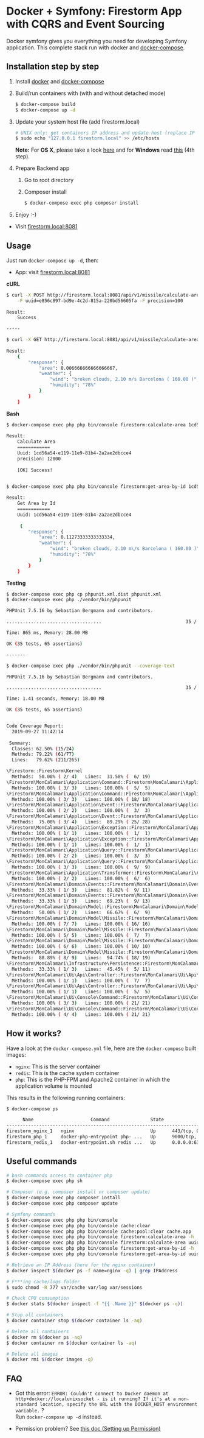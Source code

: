 # Docker + Symfony: Firestorm App with CQRS and Event Sourcing

Docker symfony gives you everything you need for developing Symfony application. This complete stack run with docker and [docker-compose](https://docs.docker.com/compose/).

## Installation step by step

1. Install [docker](https://docs.docker.com/compose/install/) and [docker-compose](https://docs.docker.com/compose/install/#install-compose)

2. Build/run containers with (with and without detached mode)

    ```bash
    $ docker-compose build
    $ docker-compose up -d
    ```

3. Update your system host file (add firestorm.local)

    ```bash
    # UNIX only: get containers IP address and update host (replace IP according to your configuration) (on Windows, edit C:\Windows\System32\drivers\etc\hosts)
    $ sudo echo "127.0.0.1 firestorm.local" >> /etc/hosts
    ```

    **Note:** For **OS X**, please take a look [here](https://docs.docker.com/docker-for-mac/networking/) and for **Windows** read [this](https://docs.docker.com/docker-for-windows/#/step-4-explore-the-application-and-run-examples) (4th step).

4. Prepare Backend app

    1. Go to root directory
    2. Composer install

        ```bash
        $ docker-compose exec php composer install
        ```

5. Enjoy :-)

* Visit [firestorm.local:8081](http://firestorm.local:8081)  


## Usage

Just run `docker-compose up -d`, then:

* App: visit [firestorm.local:8081](http://firestorm.local:8081)  

**cURL**

```bash
$ curl -X POST http://firestorm.local:8081/api/v1/missile/calculate-area \
    -F uuid=e856c897-bd9e-4c2d-815a-220bd56605fa -F precision=100
  
Result:                                                                 
    Success

-----

$ curl -X GET http://firestorm.local:8081/api/v1/missile/calculate-area/e856c897-bd9e-4c2d-815a-220bd56605fa
   
Result:                                                                
    {
        "response": {
            "area": 0.006666666666666667,
            "weather": {
                "wind": "broken clouds, 2.10 m/s Barcelona ( 160.00 )",
                "humidity": "78%"
            }
        }
    }
```

**Bash**

```bash
$ docker-compose exec php php bin/console firestorm:calculate-area 1cd56a54-e119-11e9-81b4-2a2ae2dbcce4 12000
  
Result:                                                                
    Calculate Area
    ============
    Uuid: 1cd56a54-e119-11e9-81b4-2a2ae2dbcce4
    precision: 12000
                                                                        
    [OK] Success!   


$ docker-compose exec php php bin/console firestorm:get-area-by-id 1cd56a54-e119-11e9-81b4-2a2ae2dbcce4
   
Result:                                                                
    Get Area by Id
    ============
    Uuid: 1cd56a54-e119-11e9-81b4-2a2ae2dbcce4
    
     {
        "response": {
            "area": 0.11273333333333334,
            "weather": {
                "wind": "broken clouds, 2.10 m\/s Barcelona ( 160.00 )",
                "humidity": "78%"
            }
        }
    }
```

**Testing**

```bash
$ docker-compose exec php cp phpunit.xml.dist phpunit.xml 
$ docker-compose exec php ./vendor/bin/phpunit

PHPUnit 7.5.16 by Sebastian Bergmann and contributors.

...................................                               35 / 35 (100%)

Time: 865 ms, Memory: 28.00 MB

OK (35 tests, 65 assertions)

-------

$ docker-compose exec php ./vendor/bin/phpunit --coverage-text 

PHPUnit 7.5.16 by Sebastian Bergmann and contributors.

...................................                               35 / 35 (100%)

Time: 1.41 seconds, Memory: 18.00 MB

OK (35 tests, 65 assertions)


Code Coverage Report:      
  2019-09-27 11:42:14      
                           
 Summary:                  
  Classes: 62.50% (15/24)  
  Methods: 79.22% (61/77)  
  Lines:   79.62% (211/265)

\Firestorm::Firestorm\Kernel
  Methods:  50.00% ( 2/ 4)   Lines:  31.58% (  6/ 19)
\Firestorm\MonCalamari\Application\Command::Firestorm\MonCalamari\Application\Command\CalculateArea
  Methods: 100.00% ( 3/ 3)   Lines: 100.00% (  5/  5)
\Firestorm\MonCalamari\Application\Command::Firestorm\MonCalamari\Application\Command\CalculateAreaHandler
  Methods: 100.00% ( 3/ 3)   Lines: 100.00% ( 18/ 18)
\Firestorm\MonCalamari\Application\Event::Firestorm\MonCalamari\Application\Event\AttachWeatherToMissile
  Methods: 100.00% ( 2/ 2)   Lines: 100.00% (  3/  3)
\Firestorm\MonCalamari\Application\Event::Firestorm\MonCalamari\Application\Event\AttachWeatherToMissileHandler
  Methods:  75.00% ( 3/ 4)   Lines:  89.29% ( 25/ 28)
\Firestorm\MonCalamari\Application\Exception::Firestorm\MonCalamari\Application\Exception\AreaNotFound
  Methods: 100.00% ( 1/ 1)   Lines: 100.00% (  1/  1)
\Firestorm\MonCalamari\Application\Exception::Firestorm\MonCalamari\Application\Exception\CalculatedAreaAlreadyExists
  Methods: 100.00% ( 1/ 1)   Lines: 100.00% (  1/  1)
\Firestorm\MonCalamari\Application\Query::Firestorm\MonCalamari\Application\Query\GetAreaById
  Methods: 100.00% ( 2/ 2)   Lines: 100.00% (  3/  3)
\Firestorm\MonCalamari\Application\Query::Firestorm\MonCalamari\Application\Query\GetAreaByIdHandler
  Methods: 100.00% ( 3/ 3)   Lines: 100.00% (  9/  9)
\Firestorm\MonCalamari\Application\Transformer::Firestorm\MonCalamari\Application\Transformer\MissileArrayTransformer
  Methods: 100.00% ( 2/ 2)   Lines: 100.00% (  6/  6)
\Firestorm\MonCalamari\Domain\Events::Firestorm\MonCalamari\Domain\Events\MissileWasConfiguredWithAttackArea
  Methods:  33.33% ( 1/ 3)   Lines:  81.82% (  9/ 11)
\Firestorm\MonCalamari\Domain\Events::Firestorm\MonCalamari\Domain\Events\MissileWasUpdatedWithWeather
  Methods:  33.33% ( 1/ 3)   Lines:  69.23% (  9/ 13)
\Firestorm\MonCalamari\Domain\Model::Firestorm\MonCalamari\Domain\Model\AggregateRoot
  Methods:  50.00% ( 1/ 2)   Lines:  66.67% (  6/  9)
\Firestorm\MonCalamari\Domain\Model\Missile::Firestorm\MonCalamari\Domain\Model\Missile\MissileArea
  Methods: 100.00% ( 7/ 7)   Lines: 100.00% ( 16/ 16)
\Firestorm\MonCalamari\Domain\Model\Missile::Firestorm\MonCalamari\Domain\Model\Missile\MissileId
  Methods: 100.00% ( 5/ 5)   Lines: 100.00% (  7/  7)
\Firestorm\MonCalamari\Domain\Model\Missile::Firestorm\MonCalamari\Domain\Model\Missile\MissileSensor
  Methods: 100.00% ( 6/ 6)   Lines: 100.00% ( 10/ 10)
\Firestorm\MonCalamari\Domain\Model\Missile::Firestorm\MonCalamari\Domain\Model\Missile\ProtonTorpedoMissile
  Methods:  88.89% ( 8/ 9)   Lines:  94.74% ( 18/ 19)
\Firestorm\MonCalamari\Infrastructure\Persistence::Firestorm\MonCalamari\Infrastructure\Persistence\RedisSensorRepository
  Methods:  33.33% ( 1/ 3)   Lines:  45.45% (  5/ 11)
\Firestorm\MonCalamari\Ui\Api\Controller::Firestorm\MonCalamari\Ui\Api\Controller\CalculateAreaController
  Methods: 100.00% ( 1/ 1)   Lines: 100.00% (  7/  7)
\Firestorm\MonCalamari\Ui\Api\Controller::Firestorm\MonCalamari\Ui\Api\Controller\GetAreaByIdController
  Methods: 100.00% ( 1/ 1)   Lines: 100.00% (  5/  5)
\Firestorm\MonCalamari\Ui\Console\Command::Firestorm\MonCalamari\Ui\Console\Command\CalculateAreaCommand
  Methods: 100.00% ( 3/ 3)   Lines: 100.00% ( 21/ 21)
\Firestorm\MonCalamari\Ui\Console\Command::Firestorm\MonCalamari\Ui\Console\Command\GetAreaByIdCommand
  Methods: 100.00% ( 4/ 4)   Lines: 100.00% ( 21/ 21)


```

## How it works?

Have a look at the `docker-compose.yml` file, here are the `docker-compose` built images:

* `nginx`: This is the server container
* `redis`: This is the cache system container
* `php`: This is the PHP-FPM and Apache2 container in which the application volume is mounted

This results in the following running containers:

```bash
$ docker-compose ps 

      Name                     Command               State                Ports              
---------------------------------------------------------------------------------------------
firestorm_nginx_1   nginx                            Up      443/tcp, 0.0.0.0:8081->80/tcp   
firestorm_php_1     docker-php-entrypoint php- ...   Up      9000/tcp, 0.0.0.0:9001->9001/tcp
firestorm_redis_1   docker-entrypoint.sh redis ...   Up      0.0.0.0:6379->6379/tcp  

```

## Useful commands

```bash
# bash commands access to container php
$ docker-compose exec php sh

# Composer (e.g. composer install or composer update)
$ docker-compose exec php composer install
$ docker-compose exec php composer update

# Symfony commands
$ docker-compose exec php php bin/console                                   #list of commands available
$ docker-compose exec php php bin/console cache:clear                       #clear cache
$ docker-compose exec php php bin/console cache:pool:clear cache.app        #clear cache redis
$ docker-compose exec php php bin/console firestorm:calculate-area -h       #show help to calculate area
$ docker-compose exec php php bin/console firestorm:calculate-area uuid precision      
$ docker-compose exec php php bin/console firestorm:get-area-by-id -h       #show help to get calculated area
$ docker-compose exec php php bin/console firestorm:get-area-by-id uuid       

# Retrieve an IP Address (here for the nginx container)
$ docker inspect $(docker ps -f name=nginx -q) | grep IPAddress

# F***ing cache/logs folder
$ sudo chmod -R 777 var/cache var/log var/sessions 

# Check CPU consumption
$ docker stats $(docker inspect -f "{{ .Name }}" $(docker ps -q))

# Stop all containers
$ docker container stop $(docker container ls -aq)

# Delete all containers
$ docker rm $(docker ps -aq)
$ docker container rm $(docker container ls -aq)

# Delete all images
$ docker rmi $(docker images -q)
```



## FAQ

* Got this error: `ERROR: Couldn't connect to Docker daemon at http+docker://localunixsocket - is it running?
If it's at a non-standard location, specify the URL with the DOCKER_HOST environment variable.` ?  
Run `docker-compose up -d` instead.

* Permission problem? See [this doc (Setting up Permission)](http://symfony.com/doc/current/book/installation.html#checking-symfony-application-configuration-and-setup)